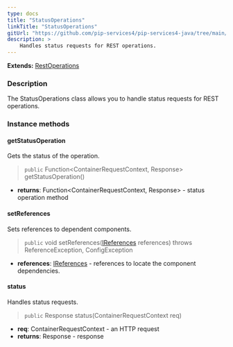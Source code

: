 ```yaml
---
type: docs
title: "StatusOperations"
linkTitle: "StatusOperations"
gitUrl: "https://github.com/pip-services4/pip-services4-java/tree/main/pip-services4-http-java"
description: >
    Handles status requests for REST operations.
---
```


**Extends:** [RestOperations](../rest_operations)

### Description

The StatusOperations class allows you to handle status requests for REST operations.  

### Instance methods

#### getStatusOperation
Gets the status of the operation.

> `public` Function<ContainerRequestContext, Response> getStatusOperation()

- **returns**: Function<ContainerRequestContext, Response> - status operation method


#### setReferences
Sets references to dependent components.

> `public` void setReferences([IReferences](../../../components/refer/ireferences) references) throws ReferenceException, ConfigException

- **references**: [IReferences](../../../components/refer/ireferences) - references to locate the component dependencies.


#### status
Handles status requests.

> `public` Response status(ContainerRequestContext req)

- **req**: ContainerRequestContext - an HTTP request
- **returns**: Response - response
